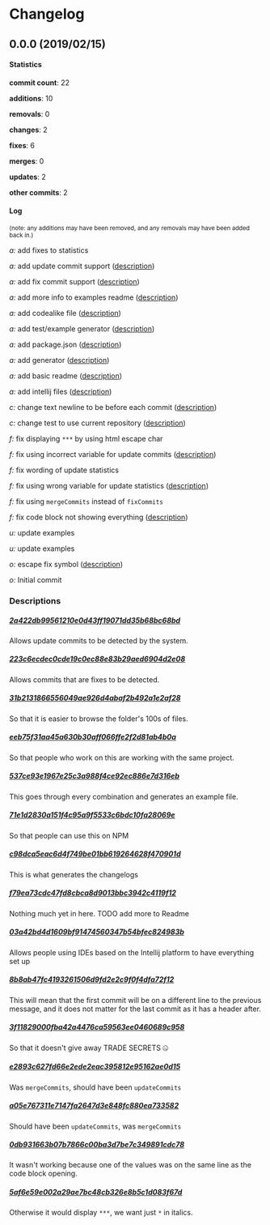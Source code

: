 # Changelog
## 0.0.0 (2019/02/15)
#### Statistics
**commit count**: 22

**additions**: 10

**removals**: 0

**changes**: 2

**fixes**: 6

**merges**: 0

**updates**: 2

**other commits**: 2

#### Log
<small>(note: any additions may have been removed, and any removals may have been added back in.)</small>

*a:* add fixes to statistics

*a:* add update commit support ([description](#2a422db99561210e0d43ff19071dd35b68bc68bd-3))

*a:* add fix commit support ([description](#223c6ecdec0cde19c0ec88e83b29aed6904d2e08-3))

*a:* add more info to examples readme ([description](#31b2131866556049ae926d4abaf2b492a1e2af28-3))

*a:* add codealike file ([description](#eeb75f31aa45a630b30aff066ffe2f2d81ab4b0a-3))

*a:* add test/example generator ([description](#537ce93e1967e25c3a988f4ce92ec886e7d316eb-3))

*a:* add package.json ([description](#71e1d2830a151f4c95a9f5533c6bdc10fa28069e-3))

*a:* add generator ([description](#c98dca5eac6d4f749be01bb619264628f470901d-3))

*a:* add basic readme ([description](#f79ea73cdc47fd8cbca8d9013bbc3942c4119f12-3))

*a:* add intellij files ([description](#03a42bd4d1609bf91474560347b54bfec824983b-3))

*c:* change text newline to be before each commit ([description](#8b8ab47fc4193261506d9fd2e2c9f0f4dfa72f12-3))

*c:* change test to use current repository ([description](#3f11829000fba42a4476ca59563ee0460689c958-3))

*f:* fix displaying `***` by using html escape char

*f:* fix using incorrect variable for update commits ([description](#e2893c627fd66e2ede2eac395812e95162ae0d15-3))

*f:* fix wording of update statistics

*f:* fix using wrong variable for update statistics ([description](#a05e767311e7147fa2647d3e848fc880ea733582-3))

*f:* fix using `mergeCommits` instead of `fixCommits`

*f:* fix code block not showing everything ([description](#0db931663b07b7866c00ba3d7be7c349891cdc78-3))

*u:* update examples

*u:* update examples

*o:* escape fix symbol ([description](#5af6e59e002a29ae7bc48cb326e8b5c1d083f67d-3))

*o:* Initial commit
### Descriptions
##### [2a422db99561210e0d43ff19071dd35b68bc68bd](commit/2a422db99561210e0d43ff19071dd35b68bc68bd?refName=refs/heads/master)
Allows update commits to be detected by the system.
##### [223c6ecdec0cde19c0ec88e83b29aed6904d2e08](commit/223c6ecdec0cde19c0ec88e83b29aed6904d2e08?refName=refs/heads/master)
Allows commits that are fixes to be detected.
##### [31b2131866556049ae926d4abaf2b492a1e2af28](commit/31b2131866556049ae926d4abaf2b492a1e2af28?refName=refs/heads/master)
So that it is easier to browse the folder's 100s of files.
##### [eeb75f31aa45a630b30aff066ffe2f2d81ab4b0a](commit/eeb75f31aa45a630b30aff066ffe2f2d81ab4b0a?refName=refs/heads/master)
So that people who work on this are working with the same project.
##### [537ce93e1967e25c3a988f4ce92ec886e7d316eb](commit/537ce93e1967e25c3a988f4ce92ec886e7d316eb?refName=refs/heads/master)
This goes through every combination and generates an example file.
##### [71e1d2830a151f4c95a9f5533c6bdc10fa28069e](commit/71e1d2830a151f4c95a9f5533c6bdc10fa28069e?refName=refs/heads/master)
So that people can use this on NPM
##### [c98dca5eac6d4f749be01bb619264628f470901d](commit/c98dca5eac6d4f749be01bb619264628f470901d?refName=refs/heads/master)
This is what generates the changelogs
##### [f79ea73cdc47fd8cbca8d9013bbc3942c4119f12](commit/f79ea73cdc47fd8cbca8d9013bbc3942c4119f12?refName=refs/heads/master)
Nothing much yet in here. TODO add more to Readme
##### [03a42bd4d1609bf91474560347b54bfec824983b](commit/03a42bd4d1609bf91474560347b54bfec824983b?refName=refs/heads/master)
Allows people using IDEs based on the Intellij platform to have everything set up
##### [8b8ab47fc4193261506d9fd2e2c9f0f4dfa72f12](commit/8b8ab47fc4193261506d9fd2e2c9f0f4dfa72f12?refName=refs/heads/master)
This will mean that the first commit will be on a different line to the previous message, and it does not matter for the last commit as it has a header after.
##### [3f11829000fba42a4476ca59563ee0460689c958](commit/3f11829000fba42a4476ca59563ee0460689c958?refName=refs/heads/master)
So that it doesn't give away TRADE SECRETS 🤐
##### [e2893c627fd66e2ede2eac395812e95162ae0d15](commit/e2893c627fd66e2ede2eac395812e95162ae0d15?refName=refs/heads/master)
Was `mergeCommits`, should have been `updateCommits`
##### [a05e767311e7147fa2647d3e848fc880ea733582](commit/a05e767311e7147fa2647d3e848fc880ea733582?refName=refs/heads/master)
Should have been `updateCommits`, was `mergeCommits`
##### [0db931663b07b7866c00ba3d7be7c349891cdc78](commit/0db931663b07b7866c00ba3d7be7c349891cdc78?refName=refs/heads/master)
It wasn't working because one of the values was on the same line as the code block opening.
##### [5af6e59e002a29ae7bc48cb326e8b5c1d083f67d](commit/5af6e59e002a29ae7bc48cb326e8b5c1d083f67d?refName=refs/heads/master)
Otherwise it would display `***`, we want just `*` in italics.
